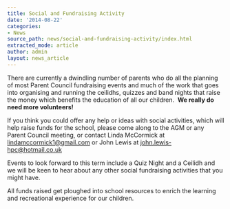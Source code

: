```yaml
---
title: Social and Fundraising Activity
date: '2014-08-22'
categories:
- News
source_path: news/social-and-fundraising-activity/index.html
extracted_mode: article
author: admin
layout: news_article
---
```

There are currently a dwindling number of parents who do all the planning of most Parent Council fundraising events and much of the work that goes into organising and running the ceilidhs, quizzes and band nights that raise the money which benefits the education of all our children.&nbsp; **We really do need more volunteers!**

If you think you could offer any help or ideas with social activities, which will help raise funds for the school, please come along to the AGM or any Parent Council meeting, or contact Linda McCormick at [lindamccormick1@gmail.com](mailto:lindamccormick1@gmail.com) or John Lewis at [john.lewis-hpc@hotmail.co.uk](mailto:john.lewis-hpc@hotmail.co.uk)

Events to look forward to this term include a Quiz Night and a Ceilidh and we will be keen to hear about any other social fundraising activities that you might have.

All funds raised get ploughed into school resources to enrich the learning and recreational experience for our children.
